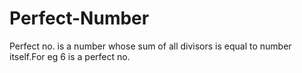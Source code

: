 # Perfect-Number
Perfect no. is a number whose sum of all divisors is equal to number itself.For eg 6 is a perfect no.
